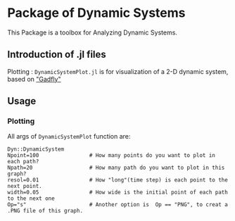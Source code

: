 # Package of Dynamic Systems
This Package is a toolbox for Analyzing Dynamic Systems.

## Introduction of .jl files
Plotting : ``DynamicSystemPlot.jl`` is for visualization of a 2-D dynamic system, based on ["Gadfly"](http://dcjones.github.io/Gadfly.jl/index.html)

## Usage
### Plotting
All args of ```DynamicSystemPlot``` function are:
```
Dyn::DynamicSystem
Npoint=100                # How many points do you want to plot in each path?
Npath=20                  # How many path do you want to plot in this graph?
resol=0.01                # How "long"(time step) is each point to the next point.
width=0.05                # How wide is the initial point of each path to the next one  
Op="s"                    # Another option is  Op == "PNG", to creat a .PNG file of this graph.
```
